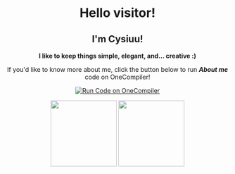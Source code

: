 
<div align="center">
  
# **Hello visitor!**

## I'm Cysiuu!

**I like to keep things simple, elegant, and... creative :)**

If you'd like to know more about me, click the button below to run ***About me*** code on OneCompiler!

[![Run Code on OneCompiler](https://img.shields.io/badge/Run%20Code-OneCompiler-blue?style=for-the-badge&logo=java)](https://onecompiler.com/java/42uvytsre)


  <img src="https://github-readme-stats.vercel.app/api?username=Cysiuu&theme=dark&show_icons=true&hide_border=true&count_private=true" height="150">
  <img src="https://github-readme-streak-stats.herokuapp.com/?user=Cysiuu&theme=dark&hide_border=true" height="150">

</div>
